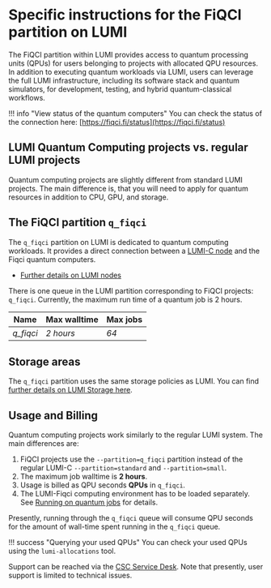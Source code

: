 # Specific instructions for the FiQCI partition on LUMI

The FiQCI partition within LUMI provides access to quantum processing units (QPUs) for users belonging to projects with allocated QPU resources. In addition to executing quantum workloads via LUMI, users can leverage the full LUMI infrastructure, including its software stack and quantum simulators, for development, testing, and hybrid quantum-classical workflows.

!!! info "View status of the quantum computers"
	You can check the status of the connection here: [https://fiqci.fi/status](https://fiqci.fi/status)


## LUMI Quantum Computing projects vs. regular LUMI projects

Quantum computing projects are slightly different from standard LUMI projects. The main difference is, that you will
need to apply for quantum resources in addition to CPU, GPU, and storage.


## The FiQCI partition `q_fiqci`

The `q_fiqci` partition on LUMI is dedicated to quantum computing workloads. It provides a direct connection between a [LUMI-C
node](https://docs.lumi-supercomputer.eu/hardware/lumic/) and the Fiqci quantum computers.

* [Further details on LUMI nodes](https://docs.lumi-supercomputer.eu/hardware/)

There is one queue in the LUMI partition corresponding to FiQCI projects: `q_fiqci`. 
Currently, the maximum run time of a quantum job is 2 hours.

| Name      | Max walltime | Max jobs |
| --------- | ------------ | -------- |
| _q_fiqci_ | _2 hours_    | _64_      |


## Storage areas

The `q_fiqci` partition uses the same storage policies as LUMI. You can find [further details on LUMI Storage here](https://docs.lumi-supercomputer.eu/storage/).

## Usage and Billing

Quantum computing projects work similarly to the regular LUMI system. The main differences are:

1. FiQCI projects use the `--partition=q_fiqci` partition instead of the regular LUMI-C `--partition=standard` and `--partition=small`.
2. The maximum job walltime is **2 hours**.
3. Usage is billed as QPU seconds **QPUs** in `q_fiqci`. 
4. The LUMI-Fiqci computing environment has to be loaded separately. See [Running on quantum jobs](./running-quantum-jobs.md) for details.

Presently, running through the `q_fiqci` queue will consume QPU seconds for the amount of wall-time spent running in the `q_fiqci` queue.

!!! success "Querying your used QPUs"
    You can check your used QPUs using the `lumi-allocations` tool. 


Support can be reached via the [CSC Service Desk](../../support/contact.md). Note that presently, user support is limited to technical issues.
